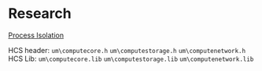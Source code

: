 # Research

[Process Isolation](https://docs.microsoft.com/en-us/virtualization/windowscontainers/manage-containers/hyperv-container#process-isolation)

HCS header: `um\computecore.h` `um\computestorage.h` `um\computenetwork.h`
HCS Lib: `um\computecore.lib` `um\computestorage.lib` `um\computenetwork.lib`
